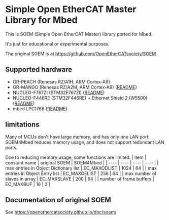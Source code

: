 # Simple Open EtherCAT Master Library for Mbed

This is SOEM (Simple Open EtherCAT Master) library ported for Mbed.

It's just for educational or experimental purposes.

The original SOEM is at https://github.com/OpenEtherCATsociety/SOEM

## Supported hardware

* GR-PEACH (Renesas RZ/A1H, ARM Cortex-A9)
* GR-MANGO (Renesas RZ/A2M, ARM Cortex-A9) ([README](custom/README.md))
* NUCLEO-F767ZI (STM32F767ZI) ([README](custom/README.md))
* NUCLEO-F446RE (STM32F446RE) + Ethernet Shield 2 (W5500) ([README](custom/README.md))
* mbed LPC1768 ([README](custom/README.md))

## limitations 
Many of MCUs don't have large memory, and has only one LAN port. SOEM4Mbed reduces memory usage, and does not support redundant LAN ports.

Doe to reducing memory usage, some functions are limited.
| item | constant name | original SOEM | SOEM4Mbed |
| ---- | ---- | ---- | ---- |
| max entries in Object Dictionary list | EC_MAXODLIST | 1024 | 64 |
| max entries in Object Entry list | EC_MAXOELIST | 256 | 64 |
| max number of slaves in array | EC_MAXSLAVE | 200 | 64 |
| number of frame buffers | EC_MAXBUF | 16 | 2 |

## Documentation of original SOEM
See https://openethercatsociety.github.io/doc/soem/

